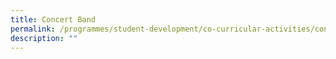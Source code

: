 ```yaml
---
title: Concert Band
permalink: /programmes/student-development/co-curricular-activities/concert-band/
description: ""
---
```

